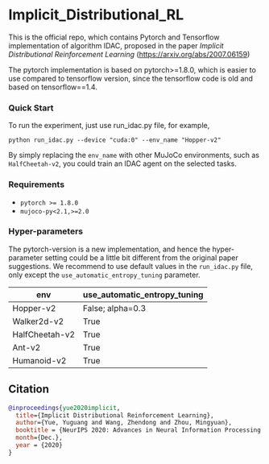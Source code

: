 # Implicit_Distributional_RL
This is the official repo, which contains Pytorch and Tensorflow implementation of algorithm IDAC, proposed in the paper *Implicit Distributional Reinforcement Learning* (https://arxiv.org/abs/2007.06159)

The pytorch implementation is based on pytorch>=1.8.0, which is easier to use compared to tensorflow version, since the tensorflow code is old and based on tensorflow==1.4. 

### Quick Start
To run the experiment, just use run_idac.py file, for example,

`python run_idac.py
--device "cuda:0"
--env_name "Hopper-v2"`

By simply replacing the `env_name` with other MuJoCo environments, such as `HalfCheetah-v2`, you could train an IDAC agent on the selected tasks. 

### Requirements
* `pytorch >= 1.8.0`
* `mujoco-py<2.1,>=2.0`

### Hyper-parameters
The pytorch-version is a new implementation, and hence the hyper-parameter setting could be a little bit different from the original paper suggestions.
We recommend to use default values in the `run_idac.py` file, only except the `use_automatic_entropy_tuning` parameter. 

| env      | use_automatic_entropy_tuning |
| ----------- | ----------- |
| Hopper-v2      | False; alpha=0.3       |
| Walker2d-v2   | True        |
| HalfCheetah-v2   | True        |
| Ant-v2   | True        |
| Humanoid-v2   | True        |

## Citation
```bibtex
@inproceedings{yue2020implicit,
  title={Implicit Distributional Reinforcement Learning},
  author={Yue, Yuguang and Wang, Zhendong and Zhou, Mingyuan},
  booktitle = {NeurIPS 2020: Advances in Neural Information Processing Systems},
  month={Dec.},
  year = {2020}
}
